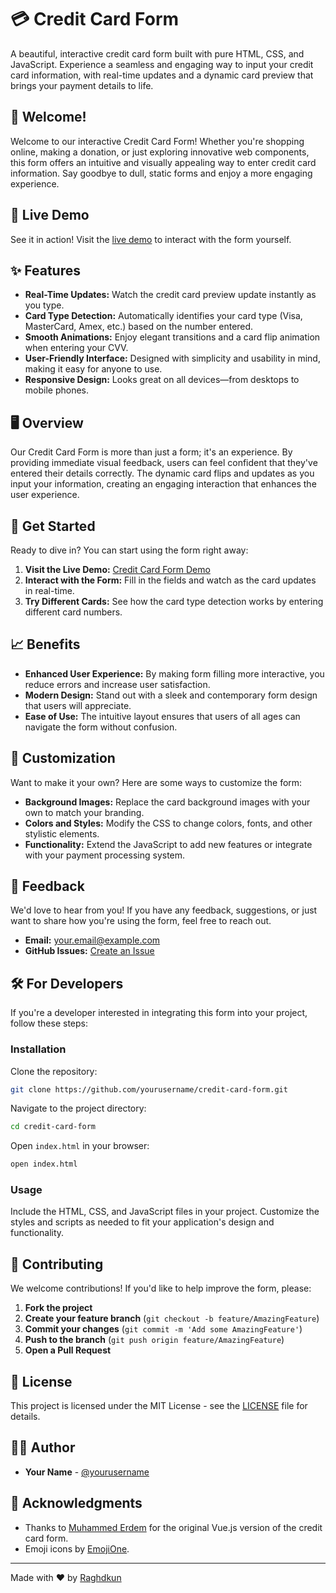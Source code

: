 # 💳 Credit Card Form

A beautiful, interactive credit card form built with pure HTML, CSS, and JavaScript. Experience a seamless and engaging way to input your credit card information, with real-time updates and a dynamic card preview that brings your payment details to life.

## 🌟 Welcome!

Welcome to our interactive Credit Card Form! Whether you're shopping online, making a donation, or just exploring innovative web components, this form offers an intuitive and visually appealing way to enter credit card information. Say goodbye to dull, static forms and enjoy a more engaging experience.

## 🎥 Live Demo

See it in action! Visit the [live demo](https://yourusername.github.io/credit-card-form) to interact with the form yourself.

## ✨ Features

- **Real-Time Updates:** Watch the credit card preview update instantly as you type.
- **Card Type Detection:** Automatically identifies your card type (Visa, MasterCard, Amex, etc.) based on the number entered.
- **Smooth Animations:** Enjoy elegant transitions and a card flip animation when entering your CVV.
- **User-Friendly Interface:** Designed with simplicity and usability in mind, making it easy for anyone to use.
- **Responsive Design:** Looks great on all devices—from desktops to mobile phones.

## 🖥️ Overview

Our Credit Card Form is more than just a form; it's an experience. By providing immediate visual feedback, users can feel confident that they've entered their details correctly. The dynamic card flips and updates as you input your information, creating an engaging interaction that enhances the user experience.

## 🚀 Get Started

Ready to dive in? You can start using the form right away:

1. **Visit the Live Demo:** [Credit Card Form Demo](https://yourusername.github.io/credit-card-form)
2. **Interact with the Form:** Fill in the fields and watch as the card updates in real-time.
3. **Try Different Cards:** See how the card type detection works by entering different card numbers.

## 📈 Benefits

- **Enhanced User Experience:** By making form filling more interactive, you reduce errors and increase user satisfaction.
- **Modern Design:** Stand out with a sleek and contemporary form design that users will appreciate.
- **Ease of Use:** The intuitive layout ensures that users of all ages can navigate the form without confusion.

## 🎨 Customization

Want to make it your own? Here are some ways to customize the form:

- **Background Images:** Replace the card background images with your own to match your branding.
- **Colors and Styles:** Modify the CSS to change colors, fonts, and other stylistic elements.
- **Functionality:** Extend the JavaScript to add new features or integrate with your payment processing system.

## 💬 Feedback

We'd love to hear from you! If you have any feedback, suggestions, or just want to share how you're using the form, feel free to reach out.

- **Email:** [your.email@example.com](mailto:your.email@example.com)
- **GitHub Issues:** [Create an Issue](https://github.com/yourusername/credit-card-form/issues)

## 🛠️ For Developers

If you're a developer interested in integrating this form into your project, follow these steps:

### Installation

Clone the repository:

```bash
git clone https://github.com/yourusername/credit-card-form.git
```

Navigate to the project directory:

```bash
cd credit-card-form
```

Open `index.html` in your browser:

```bash
open index.html
```

### Usage

Include the HTML, CSS, and JavaScript files in your project. Customize the styles and scripts as needed to fit your application's design and functionality.

## 🤝 Contributing

We welcome contributions! If you'd like to help improve the form, please:

1. **Fork the project**
2. **Create your feature branch** (`git checkout -b feature/AmazingFeature`)
3. **Commit your changes** (`git commit -m 'Add some AmazingFeature'`)
4. **Push to the branch** (`git push origin feature/AmazingFeature`)
5. **Open a Pull Request**

## 📄 License

This project is licensed under the MIT License - see the [LICENSE](LICENSE) file for details.

## 🧑‍💻 Author

- **Your Name** - [@yourusername](https://github.com/yourusername)

## 🙏 Acknowledgments

- Thanks to [Muhammed Erdem](https://github.com/muhammederdem) for the original Vue.js version of the credit card form.
- Emoji icons by [EmojiOne](https://www.joypixels.com/).

---

Made with ❤️ by [Raghdkun](https://github.com/yourusername)

